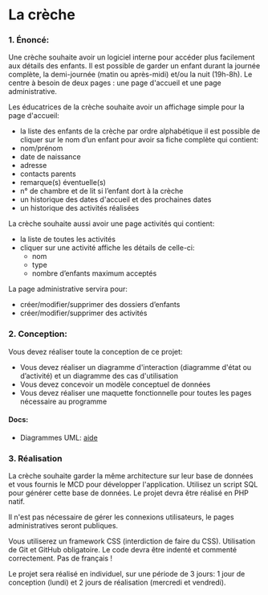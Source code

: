 # La crèche

### 1. Énoncé:
Une crèche souhaite avoir un logiciel interne pour accéder plus facilement aux détails des enfants.
Il est possible de garder un enfant durant la journée complète, la demi-journée (matin ou après-midi) et/ou la nuit (19h-8h).
Le centre à besoin de deux pages : une page d'accueil et une page administrative.

Les éducatrices de la crèche souhaite avoir un affichage simple pour la page d'accueil:
* la liste des enfants de la crèche par ordre alphabétique
il est possible de cliquer sur le nom d’un enfant pour avoir sa fiche complète qui contient:
* nom/prénom
* date de naissance
* adresse
* contacts parents
* remarque(s) éventuelle(s)
* n° de chambre et de lit si l’enfant dort à la crèche
* un historique des dates d'accueil et des prochaines dates
* un historique des activités réalisées

La crèche souhaite aussi avoir une page activités qui contient:
* la liste de toutes les activités
* cliquer sur une activité affiche les détails de celle-ci:
    - nom
    - type
    - nombre d’enfants maximum acceptés

La page administrative servira pour:
* créer/modifier/supprimer des dossiers d’enfants
* créer/modifier/supprimer des activités

### 2. Conception:

Vous devez réaliser toute la conception de ce projet:
* Vous devez réaliser un diagramme d'interaction (diagramme d'état ou d’activité) et un diagramme des cas d'utilisation
* Vous devez concevoir un modèle conceptuel de données
* Vous devez réaliser une maquette fonctionnelle pour toutes les pages nécessaire au programme


#### Docs:
* Diagrammes UML:  [aide](https://github.com/simplonco/Diagrammes-UML)

### 3. Réalisation

La crèche souhaite garder la même architecture sur leur base de données et vous fournis le MCD pour développer l'application. Utilisez un script SQL pour générer cette base de données.
Le projet devra être réalisé en PHP natif.

Il n'est pas nécessaire de gérer les connexions utilisateurs, le pages administratives seront publiques.

Vous utiliserez un framework CSS (interdiction de faire du CSS).
Utilisation de Git et GitHub obligatoire.
Le code devra être indenté et commenté correctement.
Pas de français !


Le projet sera réalisé en individuel, sur une période de 3 jours: 1 jour de conception (lundi) et 2 jours de réalisation (mercredi et vendredi).

